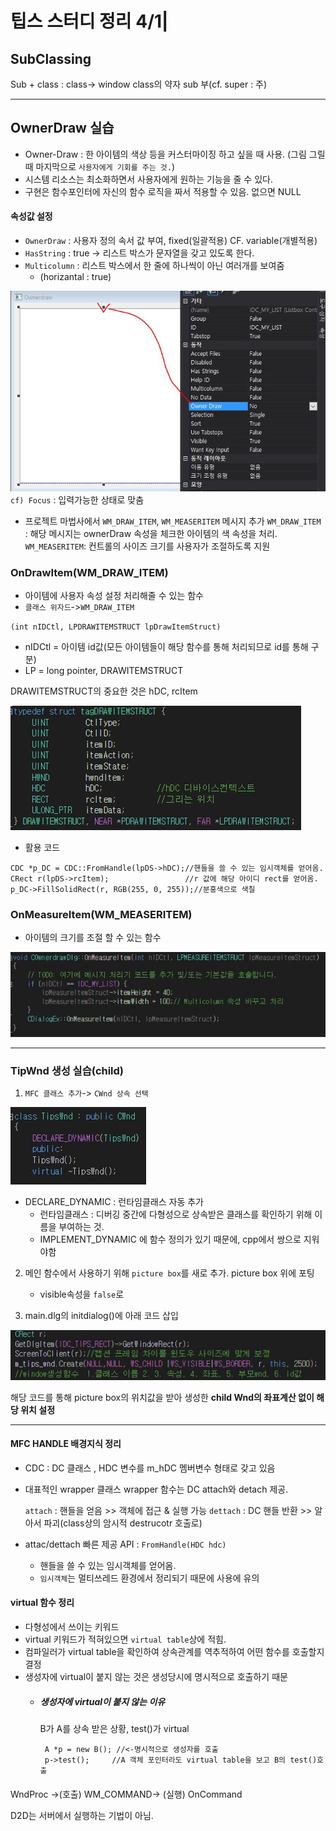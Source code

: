 # 팁스 스터디 정리 4/1|

## SubClassing
Sub + class : class-> window class의 약자
sub 부(cf. super : 주)


----------------
## OwnerDraw 실습
- Owner-Draw : 한 아이템의 색상 등을 커스터마이징 하고 싶을 때 사용.
(그림 그릴 때 마지막으로 `사용자에게 기회를 주는 것.`)
- 시스템 리소스는 최소화하면서 사용자에게 원하는 기능을 줄 수 있다.
- 구현은 함수포인터에 자신의 함수 로직을 짜서 적용할 수 있음. 없으면 NULL
#### 속성값 설정
- `OwnerDraw` : 사용자 정의 속서 값 부여, fixed(일괄적용) CF. variable(개별적용)
- `HasString` : true -> 리스트 박스가 문자열을 갖고 있도록 한다.
- `Multicolumn` : 리스트 박스에서 한 줄에 하나씩이 아닌 여러개를 보여줌
  - (horizantal : true)

![1](/assets/1.JPG)
`cf) Focus` : 입력가능한 상태로 맞춤

- 프로젝트 마법사에서 `WM_DRAW_ITEM`, `WM_MEASERITEM` 메시지 추가
 `WM_DRAW_ITEM` : 해당 메시지는 ownerDraw 속성을 체크한 아이템의 색 속성을 처리.
 `WM_MEASERITEM`: 컨트롤의 사이즈 크기를 사용자가 조절하도록 지원


### OnDrawItem(WM_DRAW_ITEM)
- 아이템에 사용자 속성 설정 처리해줄 수 있는 함수
- `클래스 위자드`->`WM_DRAW_ITEM`

`(int nIDCtl, LPDRAWITEMSTRUCT lpDrawItemStruct)`
- nIDCtl = 아이템 id값(모든 아이템들이 해당 함수를 통해 처리되므로 id를 통해 구분)
- LP = long pointer, DRAWITEMSTRUCT

DRAWITEMSTRUCT의 중요한 것은 hDC, rcItem

![2](/assets/2.JPG)

- 활용 코드
```
CDC *p_DC = CDC::FromHandle(lpDS->hDC);//핸들을 쓸 수 있는 임시객체를 얻어옴.
CRect r(lpDS->rcItem);                 //r 값에 해당 아이디 rect를 얻어옴.
p_DC->FillSolidRect(r, RGB(255, 0, 255));//분홍색으로 색칠
```      

### OnMeasureItem(WM_MEASERITEM)
- 아이템의 크기를 조절 할 수 있는 함수

![5](/assets/5.JPG)

----------------------
### TipWnd 생성 실습(child)
1. `MFC 클래스 추가`-> `CWnd 상속 선택`

 ![3](/assets/3_iaawum6h9.JPG)
 
   - DECLARE_DYNAMIC : 런타임클래스 자동 추가
     - 런타임클래스 : 디버깅 중간에 다형성으로 상속받은 클래스를 확인하기 위해 이름을 부여하는 것.
     - IMPLEMENT_DYNAMIC 에 함수 정의가 있기 때문에, cpp에서 쌍으로 지워야함

2. 메인 함수에서 사용하기 위해 `picture box`를 새로 추가. picture box 위에 포팅
    - visible속성을 `false`로

3.  main.dlg의 initdialog()에 아래 코드 삽입

![4](/assets/4.JPG)

해당 코드를 통해 picture box의 위치값을 받아 생성한 **child Wnd의 좌표계산 없이 해당 위치 설정**

-----------
#### MFC HANDLE 배경지식 정리
- CDC : DC 클래스 , HDC 변수를  m_hDC 멤버변수 형태로 갖고 있음
-  대표적인 wrapper 클래스
	wrapper 함수는 DC attach와 detach 제공.

   `attach` : 핸들을 얻음 >> 객체에 접근 & 실행 가능
   `dettach` :  DC 핸들 반환 >> 알아서 파괴(class상의 암시적 destrucotr 호출로)
- attac/dettach 빠른 제공 API : `FromHandle(HDC hdc)`
  - 핸들을 쓸 수 있는 임시객체를 얻어옴.
  - `임시객체`는 멀티쓰레드 환경에서 정리되기 때문에 사용에 유의


#### virtual 함수 정리
- 다형성에서 쓰이는 키워드
- virtual 키워드가 적혀있으면 `virtual table`상에 적힘.
- 컴파일러가 virtual table을 확인하여 상속관계를 역추적하여 어떤 함수를 호출할지 결정
-  생성자에 virtual이 붙지 않는 것은 생성당시에 명시적으로 호출하기 때문
    - ##### 생성자에 virtual이 붙지 않는 이유
      B가 A를 상속 받은 상황, test()가 virtual
      ```
       A *p = new B(); //<-명시적으로 생성자를 호출
       p->test();     //A 객체 포인터라도 virtual table을 보고 B의 test()호출
      ```


####
WndProc ->(호출) WM_COMMAND-> (실행) OnCommand

D2D는 서버에서 실행하는 기법이 아님.

